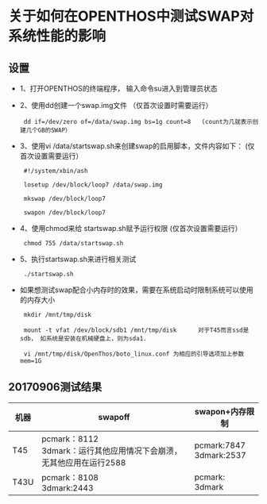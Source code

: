 # 关于如何在OPENTHOS中测试SWAP对系统性能的影响

## 设置
  - 1、打开OPENTHOS的终端程序， 输入命令su进入到管理员状态
  - 2、使用dd创建一个swap.img文件  （仅首次设置时需要运行）  
    
    ` dd if=/dev/zero of=/data/swap.img bs=1g count=8   (count为几就表示创建几个GB的SWAP）`

  - 3、使用vi /data/startswap.sh来创建swap的启用脚本，文件内容如下：  (仅首次设置需要运行）
  
    ` #!/system/xbin/ash`
    
    ` losetup /dev/block/loop7 /data/swap.img`
    
    ` mkswap /dev/block/loop7`
    
    ` swapon /dev/block/loop7`
      
  - 4、使用chmod来给 startswap.sh赋予运行权限  (仅首次设置需要运行）
  
    ` chmod 755 /data/startswap.sh`

  - 5、执行startswap.sh来进行相关测试
  
    ` ./startswap.sh`

  - 如果想测试swap配合小内存时的效果，需要在系统启动时限制系统可以使用的内存大小
  
    ` mkdir /mnt/tmp/disk`
    
    ` mount -t vfat /dev/block/sdb1 /mnt/tmp/disk      对于T45而言ssd是sdb， 如系统是安装在机械硬盘上，则为sda1.`
    
    ` vi /mnt/tmp/disk/OpenThos/boto_linux.conf 为相应的引导选项加上参数mem=1G`
  
  ## 20170906测试结果
  机器|swapoff|swapon+内存限制|
  ----|----|----|
  T45|pcmark：8112<br>3dmark：运行其他应用情况下会崩溃，无其他应用在运行2588|pcmark:7847<br>3dmark:2537|
  T43U|pcmark：8108<br>3dmark:2443|pcmark:<br>3dmark|
